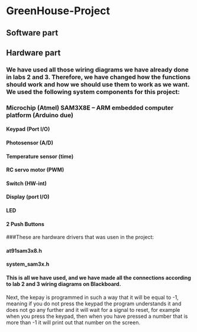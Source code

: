 # GreenHouse-Project
## Software part
### 



## Hardware part
### We have used all those wiring diagrams we have already done in labs 2 and 3. Therefore, we have changed how the functions should work and how we should use them to work as we want. We used the following system components for this project: 
### Microchip (Atmel) SAM3X8E – ARM embedded computer platform (Arduino due)  

 #### Keypad (Port I/O)  

 #### Photosensor (A/D)  

 #### Temperature sensor (time)  

#### RC servo motor (PWM)  

 #### Switch (HW-int)  

 #### Display (port I/O)  

 #### LED  

#### 2 Push Buttons 

###These are hardware drivers that was usen in the project:  

#### at91sam3x8.h 

#### system_sam3x.h 

#### This is all we have used, and we have made all the connections according to lab 2 and 3 wiring diagrams on Blackboard. 

Next, the kepay is programmed in such a way that it will be equal to -1, meaning if you do not press the keypad the program understands it and does not go any further and it will wait for a signal to reset, for example when you press the keypad, then when you have pressed a number that is more than -1 it will print out that number on the screen. 
